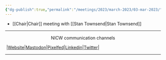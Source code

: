 ```yaml
---
{"dg-publish":true,"permalink":"/meetings/2023/march-2023/03-mar-2023/"}
---
```



- [[Chair\|Chair]] meeting with [[Stan Townsend\|Stan Townsend]]

***
<p style="text-align: center;">NICW communication channels</p>

󠁧 |[Website](https://nationalinfrastructurecommission.wales)|[Mastodon](https://toot.wales/@NICW)|[Pixelfed](https://pix.toot.wales/NICW)|[Linkedin](https://www.linkedin.com/company/26268509/)|[Twitter](https://twitter.com/InfraCommCymru)|
***

